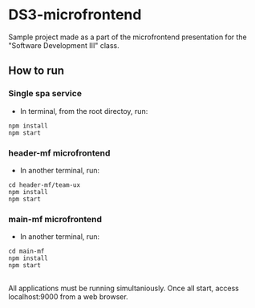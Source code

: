 # DS3-microfrontend

Sample project made as a part of the microfrontend presentation for the "Software Development III" class.

## How to run

### Single spa service
 - In terminal, from the root directoy, run:
```
npm install
npm start
```
### header-mf microfrontend
- In another terminal, run:
```
cd header-mf/team-ux
npm install
npm start
```

### main-mf microfrontend
- In another terminal, run:
```
cd main-mf
npm install
npm start
```
## 
All applications must be running simultaniously.
Once all start, access localhost:9000 from a web browser.
